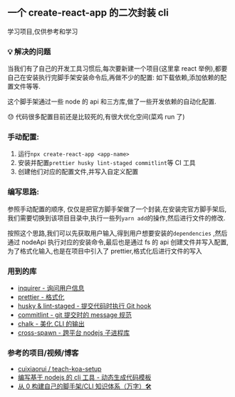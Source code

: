 ## 一个 create-react-app 的二次封装 cli

学习项目,仅供参考和学习

### 💡 解决的问题

当我们有了自己的开发工具习惯后,每次要新建一个项目(这里拿 react 举例),都要自己在安装执行完脚手架安装命令后,再做不少的配置: 如下载依赖,添加依赖的配置文件等等.

这个脚手架通过一些 node 的 api 和三方库,做了一些开发依赖的自动化配置.

😓 代码很多配置目前还是比较死的,有很大优化空间(菜鸡 run 了)

### 手动配置:

1. 运行`npx create-react-app <app-name>`
2. 安装并配置`prettier husky lint-staged commitlint`等 CI 工具
3. 创建他们对应的配置文件,并写入自定义配置

### 编写思路:

参照手动配置的顺序, 仅仅是把官方脚手架做了一个封装,在安装完官方脚手架后,我们需要切换到该项目目录中,执行一些列`yarn add`的操作,然后进行文件的修改.

按照这个思路,我们可以先获取用户输入,得到用户想要安装的`dependencies`
,然后通过 nodeApi 执行对应的安装命令,最后也是通过 fs 的 api 创建文件并写入配置,为了格式化输入,也是在项目中引入了 prettier,格式化后进行文件的写入

### 用到的库

- [inquirer - 询问用户信息](https://github.com/SBoudrias/Inquirer.js/)
- [prettier - 格式化](https://prettier.io/)
- [husky & lint-staged - 提交代码时执行 Git hook](https://prettier.io/docs/en/install.html#git-hooks)
- [commitlint - git 提交时的 message 规范](https://github.com/conventional-changelog/commitlint)
- [chalk - 美化 CLI 的输出](https://www.npmjs.com/package/chalk)
- [cross-spawn - 跨平台 nodejs 子进程库](https://www.npmjs.com/package/cross-spawn)

### 参考的项目/视频/博客

- [cuixiaorui / teach-koa-setup](https://github.com/cuixiaorui/teach-koa-setup)
- [编写基于 nodejs 的 cli 工具 - 动态生成代码模板](https://www.bilibili.com/video/BV1jK4y197Ne)
- [从 0 构建自己的脚手架/CLI 知识体系（万字）🛠](https://juejin.cn/post/6966119324478079007)
